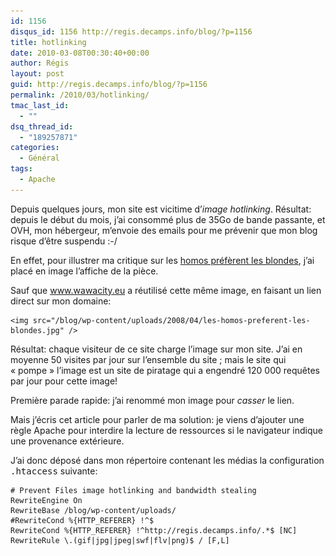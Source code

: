 ```yaml
---
id: 1156
disqus_id: 1156 http://regis.decamps.info/blog/?p=1156
title: hotlinking
date: 2010-03-08T00:30:40+00:00
author: Régis
layout: post
guid: http://regis.decamps.info/blog/?p=1156
permalink: /2010/03/hotlinking/
tmac_last_id:
  - ""
dsq_thread_id:
  - "189257871"
categories:
  - Général
tags:
  - Apache
---
```

Depuis quelques jours, mon site est vicitime d’_image hotlinking_. Résultat: depuis le début du mois, j’ai consommé plus de 35Go de bande passante, et OVH, mon hébergeur, m’envoie des emails pour me prévenir que mon blog risque d’être suspendu :-/

En effet, pour illustrer ma critique sur les [homos préfèrent les blondes](http://regis.decamps.info/blog/2008/04/les-homos-preferent-les-blondes/), j’ai placé en image l’affiche de la pièce.

Sauf que <a href="http://www.wawacity.eu/96624-Les-homos-preferent-les-blondes-Megaupload.html" rel="nofollow" >www.wawacity.eu</a> a réutilisé cette même image, en faisant un lien direct sur mon domaine:

    
    <img src="/blog/wp-content/uploads/2008/04/les-homos-preferent-les-blondes.jpg" />
    

Résultat: chaque visiteur de ce site charge l’image sur mon site. J’ai en moyenne 50 visites par jour sur l’ensemble du site ; mais le site qui « pompe » l’image est un site de piratage qui a engendré 120 000 requêtes par jour pour cette image!

Première parade rapide: j’ai renommé mon image pour _casser_ le lien.

Mais j’écris cet article pour parler de ma solution: je viens d’ajouter une règle Apache pour interdire la lecture de ressources si le navigateur indique une provenance extérieure.

J’ai donc déposé dans mon répertoire contenant les médias la configuration <tt>.htaccess</tt> suivante:

    
    # Prevent Files image hotlinking and bandwidth stealing
    RewriteEngine On
    RewriteBase /blog/wp-content/uploads/
    #RewriteCond %{HTTP_REFERER} !^$
    RewriteCond %{HTTP_REFERER} !^http://regis.decamps.info/.*$ [NC]
    RewriteRule \.(gif|jpg|jpeg|swf|flv|png)$ / [F,L]
